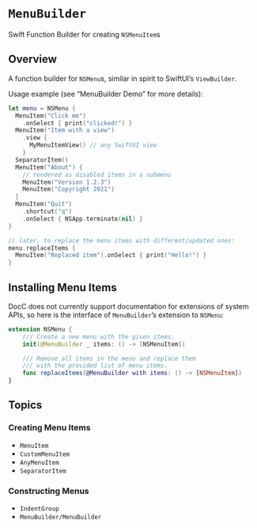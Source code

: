 # ``MenuBuilder``

Swift Function Builder for creating `NSMenuItem`s


## Overview

A function builder for `NSMenu`s, similar in spirit to SwiftUI’s `ViewBuilder`.

Usage example (see “MenuBuilder Demo” for more details):

```swift
let menu = NSMenu {
  MenuItem("Click me")
    .onSelect { print("clicked!") } 
  MenuItem("Item with a view")
    .view {
      MyMenuItemView() // any SwiftUI view
    }
  SeparatorItem()
  MenuItem("About") {
    // rendered as disabled items in a submenu
    MenuItem("Version 1.2.3")
    MenuItem("Copyright 2021")
  }
  MenuItem("Quit")
    .shortcut("q")
    .onSelect { NSApp.terminate(nil) }
}

// later, to replace the menu items with different/updated ones:
menu.replaceItems {
  MenuItem("Replaced item").onSelect { print("Hello!") }
}
```

## Installing Menu Items

DocC does not currently support documentation for extensions of system APIs, so here is the interface of `MenuBuilder`’s extension to `NSMenu`:

```swift
extension NSMenu {
    /// Create a new menu with the given items.
    init(@MenuBuilder _ items: () -> [NSMenuItem])

    /// Remove all items in the menu and replace them
    /// with the provided list of menu items.
    func replaceItems(@MenuBuilder with items: () -> [NSMenuItem])
}

```

## Topics

### Creating Menu Items

- ``MenuItem``
- ``CustomMenuItem``
- ``AnyMenuItem``
- ``SeparatorItem``

### Constructing Menus

- ``IndentGroup``
- ``MenuBuilder/MenuBuilder``
